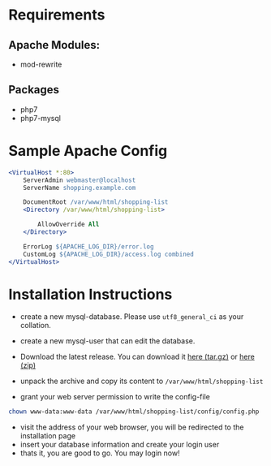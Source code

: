 # Requirements

## Apache Modules:
* mod-rewrite

## Packages
* php7
* php7-mysql

# Sample Apache Config
```apache
<VirtualHost *:80>
    ServerAdmin webmaster@localhost
    ServerName shopping.example.com

    DocumentRoot /var/www/html/shopping-list
    <Directory /var/www/html/shopping-list>

      	AllowOverride All
    </Directory>

    ErrorLog ${APACHE_LOG_DIR}/error.log
    CustomLog ${APACHE_LOG_DIR}/access.log combined
</VirtualHost>
```

# Installation Instructions

* create a new mysql-database. Please use `utf8_general_ci` as your collation.
* create a new mysql-user that can edit the database.

* Download the latest release. You can download it [here (tar.gz)](https://gitlab.com/bluekay/shopping-list/-/archive/master/shopping-list-master.tar.gz) or [here (zip)](https://gitlab.com/bluekay/shopping-list/-/archive/master/shopping-list-master.zip)
* unpack the archive and copy its content to `/var/www/html/shopping-list`
* grant your web server permission to write the config-file
```bash
chown www-data:www-data /var/www/html/shopping-list/config/config.php
```
* visit the address of your web browser, you will be redirected to the installation page
* insert your database information and create your login user
* thats it, you are good to go. You may login now!
